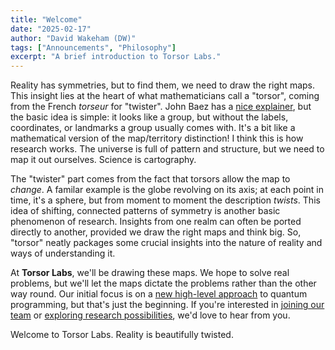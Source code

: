```yaml
---
title: "Welcome"
date: "2025-02-17"
author: "David Wakeham (DW)"
tags: ["Announcements", "Philosophy"]
excerpt: "A brief introduction to Torsor Labs."
---
```


Reality has symmetries, but to find them, we need to draw the right maps. This insight lies at the heart of what mathematicians call a "torsor", coming from the French *torseur* for "twister". John Baez has a [nice explainer](https://math.ucr.edu/home/baez/torsors.html), but the basic idea is simple: it looks like a group, but without the labels, coordinates, or landmarks a group usually comes with. It's a bit like a mathematical version of the map/territory distinction! I think this is how research works. The universe is full of pattern and structure, but we need to map it out ourselves. Science is cartography.

The "twister" part comes from the fact that torsors allow the map to *change*. A familar example is the globe revolving on its axis; at each point in time, it's a sphere, but from moment to moment the description *twists*. This idea of shifting, connected patterns of symmetry is another basic phenomenon of research. Insights from one realm can often be ported directly to another, provided we draw the right maps and think big. So, "torsor" neatly packages some crucial insights into the nature of reality and ways of understanding it.

At **Torsor Labs**, we'll be drawing these maps. We hope to solve real problems, but we'll let the maps dictate the problems rather than the other way round. Our initial focus is on a [new high-level approach](https://torsor.io/#yaw) to quantum programming, but that's just the beginning. If you're interested in [joining our team](https://torsor.io/#team) or [exploring research possibilities](https://torsor.io/#consulting), we'd love to hear from you.

Welcome to Torsor Labs. Reality is beautifully twisted.
